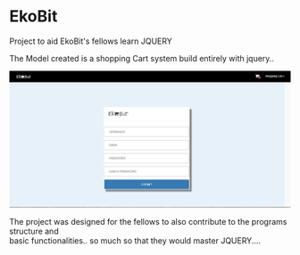 # EkoBit
Project to aid EkoBit's fellows learn JQUERY

The Model created is a shopping Cart system build entirely with jquery..

<img style='align-content: center;' src="./assets/img/showcase.jpg" width="888px">

The project was designed for the fellows to also contribute to the programs structure and<br/>
basic functionalities..
so much so that they would master JQUERY....